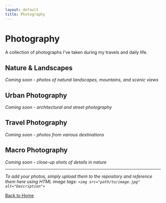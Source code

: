```yaml
---
layout: default
title: Photography
---
```


<h1>Photography</h1>

<p>A collection of photographs I've taken during my travels and daily life.</p>

<h2>Nature &amp; Landscapes</h2>

<p><em>Coming soon - photos of natural landscapes, mountains, and scenic views</em></p>

<h2>Urban Photography</h2>

<p><em>Coming soon - architectural and street photography</em></p>

<h2>Travel Photography</h2>

<p><em>Coming soon - photos from various destinations</em></p>

<h2>Macro Photography</h2>

<p><em>Coming soon - close-up shots of details in nature</em></p>

<hr>

<p><em>To add your photos, simply upload them to the repository and reference them here using HTML image tags: <code>&lt;img src="path/to/image.jpg" alt="Description"&gt;</code></em></p>

<p><a href="index.html">Back to Home</a></p>
